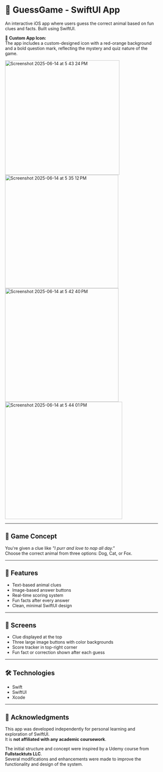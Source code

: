 # 🐾 GuessGame - SwiftUI App

An interactive iOS app where users guess the correct animal based on fun clues and facts. Built using SwiftUI.

🧩 **Custom App Icon:**  
The app includes a custom-designed icon with a red-orange background and a bold question mark, reflecting the mystery and quiz nature of the game.



<img width="377" alt="Screenshot 2025-06-14 at 5 43 24 PM" src="https://github.com/user-attachments/assets/2cc11372-7469-4127-8683-bcd5a71864c9" />



<img width="373" alt="Screenshot 2025-06-14 at 5 35 12 PM" src="https://github.com/user-attachments/assets/3d6e0db6-b733-4c66-b27f-ff0dac30ac0c" />


<img width="374" alt="Screenshot 2025-06-14 at 5 42 40 PM" src="https://github.com/user-attachments/assets/ce8ecb26-42ce-4371-87cd-3767a3bf088f" />


<img width="386" alt="Screenshot 2025-06-14 at 5 44 01 PM" src="https://github.com/user-attachments/assets/a4dd0b54-4571-4a35-b046-c0b3aab661f3" />



---

## 🎯 Game Concept

You're given a clue like _"I purr and love to nap all day."_  
Choose the correct animal from three options: Dog, Cat, or Fox.

---

## 🚀 Features

- Text-based animal clues
- Image-based answer buttons
- Real-time scoring system
- Fun facts after every answer
- Clean, minimal SwiftUI design

---

## 📱 Screens

- Clue displayed at the top
- Three large image buttons with color backgrounds
- Score tracker in top-right corner
- Fun fact or correction shown after each guess

---

## 🛠 Technologies

- Swift
- SwiftUI
- Xcode

---

## 🙌 Acknowledgments

This app was developed independently for personal learning and exploration of SwiftUI.  
It is **not affiliated with any academic coursework**.

The initial structure and concept were inspired by a Udemy course from **Fullstacktuts LLC**.  
Several modifications and enhancements were made to improve the functionality and design of the system. 




